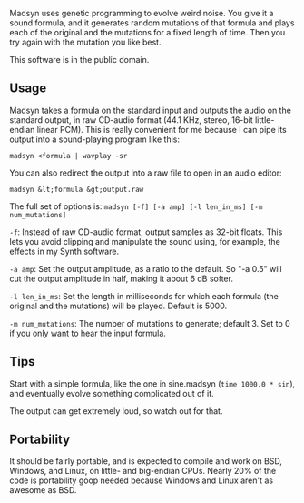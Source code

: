 Madsyn uses genetic programming to evolve weird noise.
You give it a sound formula, and it generates random
mutations of that formula and plays each of the original and
the mutations for a fixed length of time. Then you try again
with the mutation you like best.

This software is in the public domain.

## Usage

Madsyn takes a formula on the standard input and outputs
the audio on the standard output, in raw CD-audio format
(44.1 KHz, stereo, 16-bit little-endian linear PCM). This is
really convenient for me because I can pipe its output into
a sound-playing program like this:

    madsyn <formula | wavplay -sr

You can also redirect the output into a raw file to open
in an audio editor:

    madsyn &lt;formula &gt;output.raw

The full set of options is: `madsyn [-f] [-a amp]
[-l len_in_ms] [-m num_mutations]`

`-f`:
Instead of raw CD-audio format, output samples as 32-bit
floats. This lets you avoid clipping and manipulate the
sound using, for example, the effects in my Synth
software.

`-a amp`:
Set the output amplitude, as a ratio to the default. So
&quot;-a 0.5&quot; will cut the output amplitude in half,
making it about 6 dB softer.

`-l len_in_ms`:
Set the length in milliseconds for which each formula
(the original and the mutations) will be played. Default is
5000.

`-m num_mutations`:
The number of mutations to generate; default 3. Set to 0
if you only want to hear the input formula.

## Tips

Start with a simple formula, like the one in sine.madsyn
(`time 1000.0 * sin`), and eventually evolve
something complicated out of it.

The output can get extremely loud, so watch out for
that.

## Portability

It should be fairly portable, and is expected to compile
and work on BSD, Windows, and Linux, on little- and
big-endian CPUs. Nearly 20% of the code is portability goop
needed because Windows and Linux aren't as awesome as
BSD.

